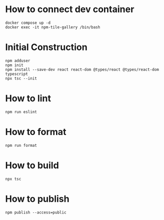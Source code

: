 # How to connect dev container

```
docker compose up -d
docker exec -it npm-tile-gallery /bin/bash
```

# Initial Construction

```
npm adduser
npm init
npm install --save-dev react react-dom @types/react @types/react-dom typescript
npx tsc --init
```

# How to lint

```
npm run eslint
```

# How to format

```
npm run format
```

# How to build

```
npx tsc
```

# How to publish

```
npm publish --access=public
```
